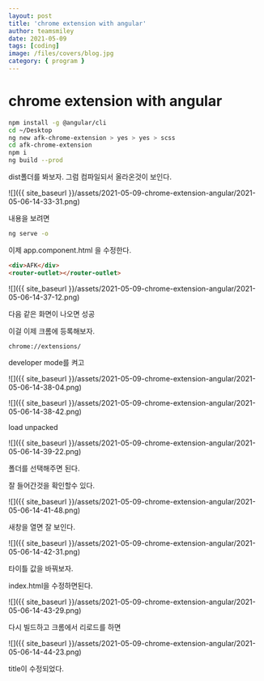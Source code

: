 ```yaml
---
layout: post
title: 'chrome extension with angular'
author: teamsmiley
date: 2021-05-09
tags: [coding]
image: /files/covers/blog.jpg
category: { program }
---
```


# chrome extension with angular

```bash
npm install -g @angular/cli
cd ~/Desktop
ng new afk-chrome-extension > yes > yes > scss
cd afk-chrome-extension
npm i
ng build --prod
```

dist폴더를 봐보자. 그럼 컴파일되서 올라온것이 보인다.

![]({{ site_baseurl }}/assets/2021-05-09-chrome-extension-angular/2021-05-06-14-33-31.png)

내용을 보려면

```bash
ng serve -o
```

이제 app.component.html 을 수정한다.

```html
<div>AFK</div>
<router-outlet></router-outlet>
```

![]({{ site_baseurl }}/assets/2021-05-09-chrome-extension-angular/2021-05-06-14-37-12.png)

다음 같은 화면이 나오면 성공

이걸 이제 크롬에 등록해보자.

`chrome://extensions/`

developer mode를 켜고

![]({{ site_baseurl }}/assets/2021-05-09-chrome-extension-angular/2021-05-06-14-38-04.png)

![]({{ site_baseurl }}/assets/2021-05-09-chrome-extension-angular/2021-05-06-14-38-42.png)

load unpacked

![]({{ site_baseurl }}/assets/2021-05-09-chrome-extension-angular/2021-05-06-14-39-22.png)

폴더를 선택해주면 된다.

잘 들어간것을 확인할수 있다.

![]({{ site_baseurl }}/assets/2021-05-09-chrome-extension-angular/2021-05-06-14-41-48.png)

새창을 열면 잘 보인다.

![]({{ site_baseurl }}/assets/2021-05-09-chrome-extension-angular/2021-05-06-14-42-31.png)

타이틀 값을 바꿔보자.

index.html을 수정하면된다.

![]({{ site_baseurl }}/assets/2021-05-09-chrome-extension-angular/2021-05-06-14-43-29.png)

다시 빌드하고 크롬에서 리로드를 하면

![]({{ site_baseurl }}/assets/2021-05-09-chrome-extension-angular/2021-05-06-14-44-23.png)

title이 수정되었다.

<!-- ## backgroud script

background script

> the extension’s event handler; it contains listeners for browser events that are important to the extension.

```bash
npm i -D @types/chrome
```

vi tsconfig.app.json

```json
"types": [
  "chrome"
]
```

vi background.ts

```ts
chrome.runtime.onInstalled.addListener(() => {
  chrome.webNavigation.onCompleted.addListener(
    () => {
      chrome.tabs.query({ active: true, currentWindow: true }, ([{ id }]) => {
        chrome.pageAction.show(id);
      });
    },
    { url: [{ urlMatches: 'google.com' }] }
  );
});
```

```bash
npm i -D @angular-builders/custom-webpack
```

vi angular.json

```json
"projects": {
  "angular-chrome-extension": {
    ...
    "architect": {
      "build": {
        "builder": "@angular-builders/custom-webpack:browser",
        "options": {
          "customWebpackConfig": {
            "path": "./custom-webpack.config.js"
          }
          ...
        },
        ...
``` -->
